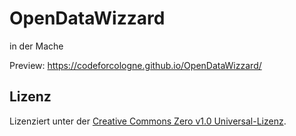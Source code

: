 # OpenDataWizzard
in der Mache

Preview: https://codeforcologne.github.io/OpenDataWizzard/

## Lizenz
Lizenziert unter der [Creative Commons Zero v1.0 Universal-Lizenz](./LICENSE).
